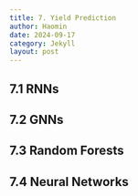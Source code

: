 ```yaml
---
title: 7. Yield Prediction
author: Haomin
date: 2024-09-17
category: Jekyll
layout: post
---
```


## 7.1 RNNs

## 7.2 GNNs

## 7.3 Random Forests

## 7.4 Neural Networks
